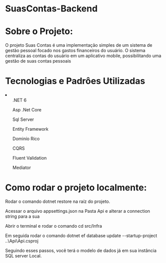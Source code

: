 # SuasContas-Backend

<h1>Sobre o Projeto:</h1>
<p>O projeto Suas Contas é uma implementação simples de um sistema de gestão pessoal focado nos gastos financeiros do usuário. 
  O sistema centraliza as contas do usuário em um aplicativo mobile, possibilitando uma gestão de suas contas pessoais</p>

<h1>Tecnologias e Padrôes Utilizadas</h1>
<li>
  <ul>.NET 6</ul>
  <ul>Asp .Net Core</ul>
  <ul>Sql Server</ul>
  <ul>Entity Framework</ul>
  <ul>Dominío Rico</ul>
  <ul>CQRS</ul>
  <ul>Fluent Validation</ul>
  <ul>Mediator</ul>
</li>

<h1>Como rodar o projeto localmente:</h1>
<p>Rodar o comando dotnet restore na raíz do projeto.</p>
<p></p>Acessar o arquivo appsettings.json na Pasta Api e alterar a connection string para a sua</p>
<p>Abrir o terminal e rodar o comando cd src/Infra</p>
<p>Em seguida rodar o comando dotnet ef database update --startup-project ..\Api\Api.csproj</p>
<p>Seguindo esses passos, você terá o modelo de dados já em sua instância SQL server Local.</p>
